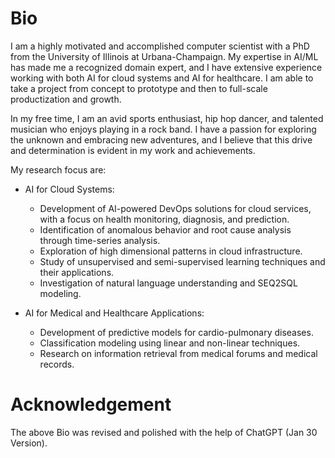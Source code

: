 
# Bio

I am a highly motivated and accomplished computer scientist with a PhD from the University of Illinois at Urbana-Champaign. My expertise in AI/ML has made me a recognized domain expert, and I have extensive experience working with both AI for cloud systems and AI for healthcare. I am able to take a project from concept to prototype and then to full-scale productization and growth.

In my free time, I am an avid sports enthusiast, hip hop dancer, and talented musician who enjoys playing in a rock band. I have a passion for exploring the unknown and embracing new adventures, and I believe that this drive and determination is evident in my work and achievements.

My research focus are:

* AI for Cloud Systems:
  - Development of AI-powered DevOps solutions for cloud services, with a focus on health monitoring, diagnosis, and prediction.
  - Identification of anomalous behavior and root cause analysis through time-series analysis.
  - Exploration of high dimensional patterns in cloud infrastructure.
  - Study of unsupervised and semi-supervised learning techniques and their applications.
  - Investigation of natural language understanding and SEQ2SQL modeling.

* AI for Medical and Healthcare Applications:
  - Development of predictive models for cardio-pulmonary diseases.
  - Classification modeling using linear and non-linear techniques.
  - Research on information retrieval from medical forums and medical records.


# Acknowledgement

 The above Bio was revised and polished with the help of ChatGPT (Jan 30 Version). 
